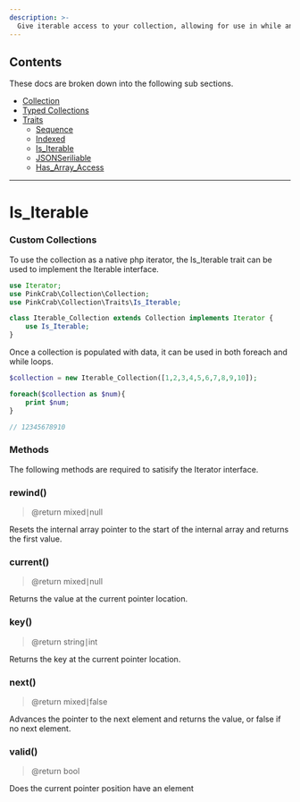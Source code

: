 ```yaml
---
description: >-
  Give iterable access to your collection, allowing for use in while and foreach loops.
---
```


## Contents
These docs are broken down into the following sub sections.
* [Collection](index.md)
* [Typed Collections](Typed_Collections.md)
* [Traits](Traits.md)
    * [Sequence](Trait_sequence.md)
    * [Indexed](Trait_indexed.md)
    * [Is_Iterable](Trait_is_iterable.md)
    * [JSONSeriliable](Trait_jsonserializable.md)
    * [Has_Array_Access](Trait_has_arrayaccess.md)

***

# Is_Iterable

### Custom Collections

To use the collection as a native php iterator, the Is_Iterable trait can be used to implement the Iterable interface.

```php
use Iterator;
use PinkCrab\Collection\Collection;
use PinkCrab\Collection\Traits\Is_Iterable;

class Iterable_Collection extends Collection implements Iterator {
	use Is_Iterable;
}
```

Once a collection is populated with data, it can be used in both foreach and while loops. 

```php
$collection = new Iterable_Collection([1,2,3,4,5,6,7,8,9,10]);

foreach($collection as $num){
    print $num;
}

// 12345678910
```
### Methods

The following methods are required to satisify the Iterator interface.

### rewind\() 
> @return mixed∣null

Resets the internal array pointer to the start of the internal array and returns the first value.

### current\()
> @return mixed∣null  

Returns the value at the current pointer location.

### key\()
> @return string∣int  

Returns the key at the current pointer location.

### next\()
> @return mixed∣false 

Advances the pointer to the next element and returns the value, or false if no next element.

### valid\()
> @return bool

Does the current pointer position have an element